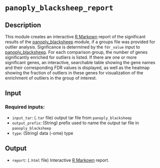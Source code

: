 # ```panoply_blacksheep_report```

## Description

This module creates an interactive [R Markown](https://rmarkdown.rstudio.com/) report of the significant results of the [panoply_blacksheep](https://github.com/broadinstitute/PANOPLY/wiki/Analysis-Modules%3A-panoply_blacksheep) module, if a groups file was provided for outlier analysis. Signficance is determined by the ```fdr_value``` input to [panoply_blacksheep](https://github.com/broadinstitute/PANOPLY/wiki/Analysis-Modules%3A-panoply_blacksheep). For each comparison group, the number of genes significantly enriched for outliers is listed. If there are one or more significant genes, an interactive, searchable table showing the gene names and their corresponding FDR values is displayed, as well as the heatmap showing the fraction of outliers in these genes for visualization of the enrichment of outliers in the group of interest.

## Input

### Required inputs:

* ```input_tar```: (`.tar` file) output tar file from ```panoply_blacksheep```
* ```output_prefix```: (String) prefix used to name the output tar file in ```panoply_blacksheep```
* ```type```: (String) data (-ome) type

## Output

* ```report```: (`.html` file) Interactive [R Markown](https://rmarkdown.rstudio.com/) report.